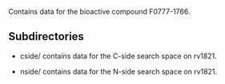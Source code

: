 Contains data for the bioactive compound F0777-1766.

## Subdirectories

- cside/ contains data for the C-side search space on rv1821.

- nside/ contains data for the N-side search space on rv1821.

